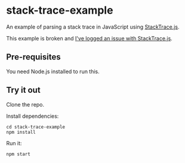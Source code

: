 # stack-trace-example

An example of parsing a stack trace in JavaScript using [StackTrace.js](https://www.stacktracejs.com/#!/docs/error-stack-parser).

This example is broken and [I've logged an issue with StackTrace.js](https://github.com/stacktracejs/error-stack-parser/issues/46).

## Pre-requisites

You need Node.js installed to run this.

## Try it out

Clone the repo.

Install dependencies:

    cd stack-trace-example
    npm install

Run it:

    npm start
